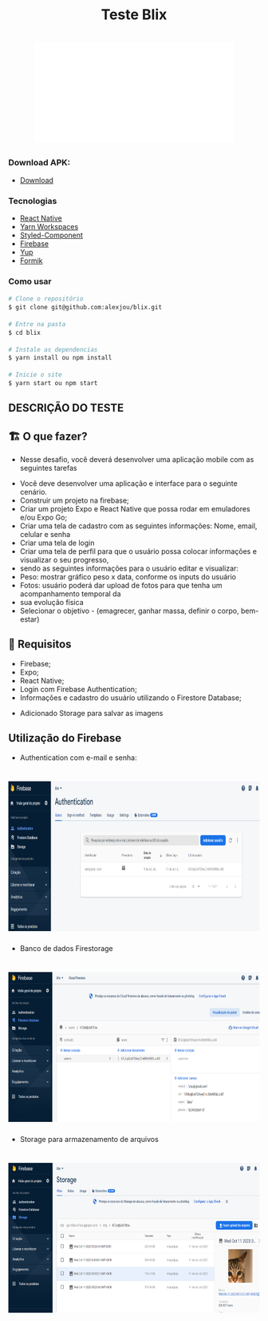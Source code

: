 <h1 align="center">Teste Blix</h1>

<h1 align="center">
<img
    alt="blix"
    src="./assets/blixLogo.png"
    width=400
    height=200    
  />
</h1>


### Download APK:

- [Download](https://firebasestorage.googleapis.com/v0/b/blix-c47a3.appspot.com/o/Blix.apk?alt=media&token=d11c2deb-e967-497d-9f08-25334303fe1a&_gl=1*q92kan*_ga*MTc1ODY4Mjk1NC4xNjg4NTY5Mjk2*_ga_CW55HF8NVT*MTY5NzAwNzUzNi4yOS4xLjE2OTcwMDgxNDUuOS4wLjA.)


### Tecnologias

- [React Native](https://reactnative.dev//)
- [Yarn Workspaces](https://classic.yarnpkg.com/en/docs/workspaces/)
- [Styled-Component](https://styled-components.com/)
- [Firebase](https://firebase.google.com/?hl=pt)
- [Yup](https://github.com/jquense/yup)
- [Formik](https://formik.org/)


### Como usar

```bash
# Clone o repositório
$ git clone git@github.com:alexjou/blix.git

# Entre na pasta
$ cd blix

# Instale as dependencias
$ yarn install ou npm install

# Inicie o site
$ yarn start ou npm start
```

###


## DESCRIÇÃO DO TESTE


## 🏗 O que fazer?

- Nesse desafio, você deverá desenvolver uma aplicação mobile com as seguintes tarefas
* Você deve desenvolver uma aplicação e interface para o seguinte cenário.
* Construir um projeto na firebase;
* Criar um projeto Expo e React Native que possa rodar em emuladores e/ou Expo Go;
* Criar uma tela de cadastro com as seguintes informações: Nome, email, celular e senha
* Criar uma tela de login
* Criar uma tela de perfil para que o usuário possa colocar informações e visualizar o seu progresso,
* sendo as seguintes informações para o usuário editar e visualizar:
* Peso: mostrar gráfico peso x data, conforme os inputs do usuário
* Fotos: usuário poderá dar upload de fotos para que tenha um acompanhamento temporal da
* sua evolução física
* Selecionar o objetivo - (emagrecer, ganhar massa, definir o corpo, bem-estar)


## 🚨 Requisitos

* Firebase;
* Expo;
* React Native;
* Login com Firebase Authentication;
* Informações e cadastro do usuário utilizando o Firestore Database;

+ Adicionado Storage para salvar as imagens

## Utilização do Firebase

- Authentication com e-mail e senha:
<h1 align="center">
<img
    alt="authentication"
    src="./assets/authentication.png"
    width=800
    height=300    
  />
</h1>

- Banco de dados Firestorage
<h1 align="center">
<img
    alt="firestore"
    src="./assets/firestore.png"
    width=800
    height=300    
  />
</h1>

- Storage para armazenamento de arquivos
<h1 align="center">
<img
    alt="storage"
    src="./assets/storage.png"
    width=800
    height=300    
  />
</h1>
